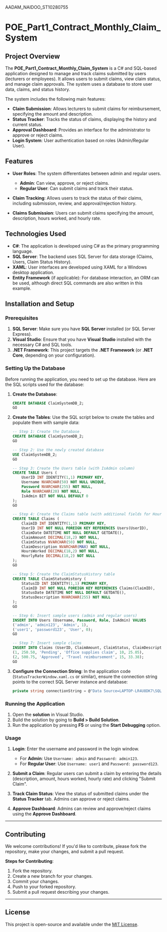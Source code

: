 
AADAM_NAIDOO_ST10280755
# **POE_Part1_Contract_Monthly_Claim_System**

## **Project Overview**

The **POE_Part1_Contract_Monthly_Claim_System** is a C# and SQL-based application designed to manage and track claims submitted by users (lecturers or employees). It allows users to submit claims, view claim status, and manage claim approvals. The system uses a database to store user data, claims, and status history.

The system includes the following main features:
- **Claim Submission**: Allows lecturers to submit claims for reimbursement, specifying the amount and description.
- **Status Tracker**: Tracks the status of claims, displaying the history and current status.
- **Approval Dashboard**: Provides an interface for the administrator to approve or reject claims.
- **Login System**: User authentication based on roles (Admin/Regular User).

## **Features**

- **User Roles**: The system differentiates between admin and regular users.
  - **Admin**: Can view, approve, or reject claims.
  - **Regular User**: Can submit claims and track their status.

- **Claim Tracking**: Allows users to track the status of their claims, including submission, review, and approval/rejection history.

- **Claims Submission**: Users can submit claims specifying the amount, description, hours worked, and hourly rate.

## **Technologies Used**

- **C#**: The application is developed using C# as the primary programming language.
- **SQL Server**: The backend uses SQL Server for data storage (Claims, Users, Claim Status History).
- **XAML**: User interfaces are developed using XAML for a Windows desktop application.
- **Entity Framework** (if applicable): For database interaction, an ORM can be used, although direct SQL commands are also written in this example.

## **Installation and Setup**

### **Prerequisites**
1. **SQL Server**: Make sure you have **SQL Server** installed (or SQL Server Express).
2. **Visual Studio**: Ensure that you have **Visual Studio** installed with the necessary C# and SQL tools.
3. **.NET Framework**: This project targets the **.NET Framework** (or **.NET Core**, depending on your configuration).

### **Setting Up the Database**
Before running the application, you need to set up the database. Here are the SQL scripts used for the database:

1. **Create the Database**:
   ```sql
   CREATE DATABASE ClaimSystemDB_2;
   GO
   ```

2. **Create the Tables**:
   Use the SQL script below to create the tables and populate them with sample data:

   ```sql
   -- Step 1: Create the Database
   CREATE DATABASE ClaimSystemDB_2;
   GO

   -- Step 2: Use the newly created database
   USE ClaimSystemDB_2;
   GO

   -- Step 3: Create the Users table (with IsAdmin column)
   CREATE TABLE Users (
       UserID INT IDENTITY(1,1) PRIMARY KEY,
       Username NVARCHAR(50) NOT NULL UNIQUE,
       Password NVARCHAR(255) NOT NULL,
       Role NVARCHAR(20) NOT NULL,
       IsAdmin BIT NOT NULL DEFAULT 0
   );
   GO

   -- Step 4: Create the Claims table (with additional fields for Hours Worked and Hourly Rate)
   CREATE TABLE Claims (
       ClaimID INT IDENTITY(1,1) PRIMARY KEY,
       UserID INT NOT NULL FOREIGN KEY REFERENCES Users(UserID),
       ClaimDate DATETIME NOT NULL DEFAULT GETDATE(),
       ClaimAmount DECIMAL(18,2) NOT NULL,
       ClaimStatus NVARCHAR(50) NOT NULL,
       ClaimDescription NVARCHAR(MAX) NOT NULL,
       HoursWorked DECIMAL(18,2) NOT NULL,
       HourlyRate DECIMAL(18,2) NOT NULL
   );
   GO

   -- Step 5: Create the ClaimStatusHistory table
   CREATE TABLE ClaimStatusHistory (
       StatusID INT IDENTITY(1,1) PRIMARY KEY,
       ClaimID INT NOT NULL FOREIGN KEY REFERENCES Claims(ClaimID),
       StatusDate DATETIME NOT NULL DEFAULT GETDATE(),
       StatusDescription NVARCHAR(255) NOT NULL
   );
   GO

   -- Step 6: Insert sample users (admin and regular users)
   INSERT INTO Users (Username, Password, Role, IsAdmin) VALUES
   ('admin', 'admin123', 'Admin', 1),
   ('user1', 'password123', 'User', 0);
   GO

   -- Step 7: Insert sample claims
   INSERT INTO Claims (UserID, ClaimAmount, ClaimStatus, ClaimDescription, HoursWorked, HourlyRate) VALUES
   (1, 250.50, 'Pending', 'Office supplies claim', 10, 25.05),
   (2, 500.75, 'Approved', 'Travel reimbursement', 15, 33.38);
   GO
   ```

3. **Configure the Connection String**:
   In the application code (`StatusTrackerWindow.xaml.cs` or similar), ensure the connection string points to the correct SQL Server instance and database:
   ```csharp
   private string connectionString = @"Data Source=LAPTOP-LR4U8DK7\SQLEXPRESS01;Initial Catalog=ClaimSystemDB_2;Integrated Security=True;";
   ```

### **Running the Application**
1. Open the **solution** in Visual Studio.
2. Build the solution by going to **Build > Build Solution**.
3. Run the application by pressing **F5** or using the **Start Debugging** option.

### **Usage**

1. **Login**: Enter the username and password in the login window. 
   - For **Admin**: Use `Username: admin` and `Password: admin123`.
   - For **Regular User**: Use `Username: user1` and `Password: password123`.

2. **Submit a Claim**: Regular users can submit a claim by entering the details (description, amount, hours worked, hourly rate) and clicking "Submit Claim".

3. **Track Claim Status**: View the status of submitted claims under the **Status Tracker** tab. Admins can approve or reject claims.

4. **Approve Dashboard**: Admins can review and approve/reject claims using the **Approve Dashboard**.

---

## **Contributing**

We welcome contributions! If you'd like to contribute, please fork the repository, make your changes, and submit a pull request.

 **Steps for Contributing**:
1. Fork the repository.
2. Create a new branch for your changes.
3. Commit your changes.
4. Push to your forked repository.
5. Submit a pull request describing your changes.

---

## **License**

This project is open-source and available under the [MIT License](LICENSE).
